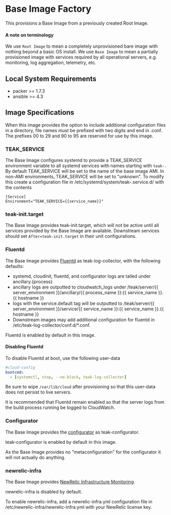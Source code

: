 # Base Image Factory

This provisions a Base Image from a previously created Root Image.

#### A note on terminology

We use `Root Image` to mean a completely unprovisioned bare image with nothing beyond a basic OS install. We use `Base Image` to mean a partially provisioned image with services required by all operational servers, e.g. monitoring, log aggregation, telemetry, etc.

## Local System Requirements

- packer >= 1.7.3
- ansible >= 4.3

## Image Specifications

When this image provides the option to include additional configuration files in a directory, file names must be prefixed with two digits and end in .conf. The prefixes 00 to 29 and 90 to 95 are reserved for use by this image.

### TEAK_SERVICE

The Base Image configures systemd to provide a TEAK_SERVICE environment variable to all systemd services with names starting with `teak-`. By default TEAK_SERVICE will be set to the name of the base image AMI. In non-AMI environments, TEAK_SERVICE will be set to "unknown". To modify this create a configuration file in /etc/systemd/system/teak-.service.d/ with the contents

```
[Service]
Environment="TEAK_SERVICE={{service_name}}"
```

### teak-init.target

The Base Image provides teak-init.target, which will not be active until all services provided by the Base Image are available. Downstream services should set `After=teak-init.target` in their unit configurations.

### Fluentd

The Base Image provides [Fluentd](https://www.fluentd.org) as teak-log-collector, with the following defaults:

- systemd, cloudinit, fluentd, and configurator logs are tailed under ancillary.{process}
- ancillary logs are outputted to cloudwatch_logs under /teak/server/{{ server_environment }}/ancillary/{{ process_name }}:{{ service_name }}.{{ hostname }}
- logs with the service.default tag will be outputted to /teak/server/{{ server_environment }}/service/{{ service_name }}:{{ service_name }}.{{ hostname }}
- Downstream images may add additional configuration for fluentd in /etc/teak-log-collector/conf.d/\*.conf.

Fluentd is enabled by default in this image.

#### Disabling Fluentd

To disable Fluentd at boot, use the following user-data

```yml
#cloud-config
bootcmd:
  - [systemctl, stop, --no-block, teak-log-collector]
```

Be sure to wipe `/var/lib/cloud` after provisioning so that this user-data does not persist to live servers.

It is recommended that Fluentd remain enabled so that the server logs from the build process running be logged to CloudWatch.

### Configurator

The Base Image provides the [configurator](https://github.com/GoCarrot/configurator) as teak-configurator.

teak-configurator is enabled by default in this image.

As the Base Image provides no "metaconfiguration" for the configurator it will not actually do anything.

### newrelic-infra

The Base Image provides [NewRelic Infrastructure Monitoring](https://docs.newrelic.com/docs/infrastructure/install-infrastructure-agent/).

newrelic-infra is disabled by default.

To enable newrelic-infra, add a newrelic-infra.yml configuration file in /etc/newrelic-infra/newrelic-infra.yml with your NewRelic license key.
